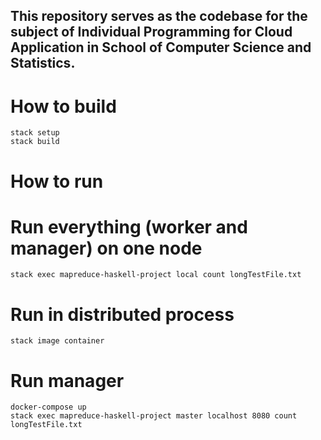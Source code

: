 ## This repository serves as the codebase for the subject of Individual Programming for Cloud Application in School of Computer Science and Statistics.

# How to build
```
stack setup 
stack build
```

# How to run

# Run everything (worker and manager) on one node 
```
stack exec mapreduce-haskell-project local count longTestFile.txt
```

# Run in distributed process
```
stack image container
``` 

# Run manager
```
docker-compose up
stack exec mapreduce-haskell-project master localhost 8080 count longTestFile.txt
```

